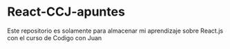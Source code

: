# React-CCJ-apuntes
Este repositorio es solamente para almacenar mi aprendizaje sobre React.js con el curso de Codigo con Juan
